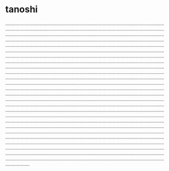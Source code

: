 # tanoshi
...........................................................................................................................................................................................................................................................................................................................................................................................................................................................................................................................................................................................................................................................................................................................................................................................................................................................................................................................................................................................................................................................................................................................................................................................................................................................................................................................................................................................................................................................................................................................................................................................................................................................................................................................................................................................................................................................................................................................................................................................................................................................................................................................................................................................................................................................................................................................................................................................................................................................................................................................................................................................................................................................................................................................................................................................................................................................................................................................................................................................................................................................................................................................................................................................................................................................................................................................................................................